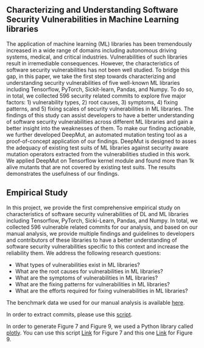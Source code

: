 ## Characterizing and Understanding Software Security Vulnerabilities in Machine Learning libraries

The application of machine learning (ML) libraries has been tremendously increased in a wide range of domains including autonomous driving systems, medical, and critical industries. Vulnerabilities of such libraries result in irremediable consequences. However, the characteristics of software security vulnerabilities has not been well studied. To bridge this gap, in this paper, we take the first step towards characterizing and understanding security vulnerabilities of five well-known ML libraries including Tensorflow, PyTorch, Sickit-learn, Pandas, and Numpy. To do so, in total, we collected 596 security related commits to explore five major factors: 1) vulnerability types, 2) root causes, 3) symptoms, 4) fixing patterns, and 5) fixing scales of security vulnerabilities in ML libraries. The findings of this study can assist developers to have a better understanding of software security vulnerabilities across different ML libraries and gain a better insight into the weaknesses of them. To make our finding actionable, we further developed DeepMut, an automated mutation testing tool as a proof-of-concept application of our findings. DeepMut is designed to asses the adequacy of existing test suits of ML libraries against security aware mutation operators extracted from the vulnerabilities studied in this work. We applied DeepMut on Tensorflow kernel module and found more than 1k alive mutants that are not covered by existing test suits. The results demonstrates the usefulness of our findings.

## Empirical Study
In this project, we provide the first comprehensive empirical study on characteristics of software security vulnerabilities of DL and ML libraries including Tensorflow, PyTorch, Sicki-Learn, Pandas, and Numpy. In total, we collected 596 vulnerable related commits for our analysis, and based on our manual analysis, we provide multiple findings and guidelines to developers and contributors of these libraries to have a better understanding of software security vulnerabilities specific to this context and increase the reliability them. We address the following research questions:

* What types of vulnerabilities exist in ML libraries?
* What are the root causes for vulnerabilities in ML libraries?
* What are the symptoms of vulnerabilities in ML libraries?
* What are the fixing patterns for vulnerabilities in ML libraries?
* What are the efforts required for fixing vulnerabilities in ML libraries?


The benchmark data we used for our manual analysis is available [here](https://github.com/cse19922021/Deep-Learning-Security-Vulnerabilities/blob/main/benchmark.csv).

In order to extract commits, please use this [script](https://github.com/cse19922021/Deep-Learning-Security-Vulnerabilities/blob/main/fetch_commits.py).

In order to generate Figure 7 and Figure 9, we used a Python library called [plotly](https://plotly.com/). You can use this script [Link](https://github.com/cse19922021/Deep-Learning-Security-Vulnerabilities/blob/main/figure7.py) for Figure 7 and this one [Link](https://github.com/cse19922021/Deep-Learning-Security-Vulnerabilities/blob/main/figure9.py) for Figure 9.

<!-- To generate distributions according to each research question in the paper, we use [this](https://github.com/cse19922021/Deep-Learning-Security-Vulnerabilities/blob/main/generate_figs.R) written in R. You can simply run the script and all related figures will be generated automatically in PDF format. Prerequisite of running R scripts is to install [R](https://www.r-project.org/) base according to your platform. Also, it is highly recommended to use [R studio](https://www.rstudio.com/) to generate the figures. Please make sure:
 -->
<!-- * You place benchmark [data](https://github.com/cse19922021/Deep-Learning-Security-Vulnerabilities/blob/main/benchmark.csv) under same directory where the [script](https://github.com/cse19922021/Deep-Learning-Security-Vulnerabilities/blob/main/generate_figs.R) is resided.
* When using R studio, make sure you change the work space directory to the directory where the benchmark data and the script are resided. You may want to set the working directory under /sessions/Set Working Directory/Choose Directory In R studio.  -->
